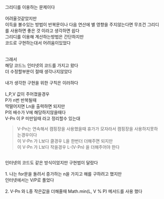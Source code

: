 그리디를 이용하는 문제이다<br>
<br>
어려울것같았지만<br>
이득을 볼수있는 방법이 반복문이나 다음 연산에 별 영향을 주지않는다면 무조건 그리디를 사용하면 좋은 것 이라고 생각하면 쉽다<br>
그리디를 이용해 계산하는방법은 간단하지만<br>
코드로 구현하는대서 어려움이있었다<br>
<br>
<br>
그래서<br>
해당 코드느 인터넷의 코드를 가지고 왔다<br>
더 수정할부분이 절때 생각나지않았다<br>
<br>
내가 생각한 구현을 위한 구칙은 이러하다<br>
<br>
L,P,V 값이 주어졌을경우<br>
P가 n번 반복될때<br>
딱떨어지면 Ln을 출력하면 되지만<br>
P의 배수가 V에 해당하지않을때다<br>
V-Pn 이 P 미만일때 라고 정리할수 있는대<br>
> V-Pn는 연속해서 캠핑장을 사용했을때 휴가가 모자라서 캠핑장을 사용하지못하는경우이다<br> 
이 V-Pn 가 L보다 클경우 L을 한번더 더해주면 되지만<br>
이 V-Pn 가 L보다 작을경우 L-(V-Pn) 을 더해주어야 한다<br>
<br>
인터넷의 코드도 같은 방식이었지만 구현법이 달랐다<br>
<br>
1. 나는 for문을 돌려서 증가하는 n을 가지고 해를 구하려고 했지만<br>
인터넷에서는 V/P로 풀었다<br>
   <br>
2.  V-Pn 와 L중 작은값을 더해줄때 Math.min(L, V % P) 메서드를 사용 했다 <br>